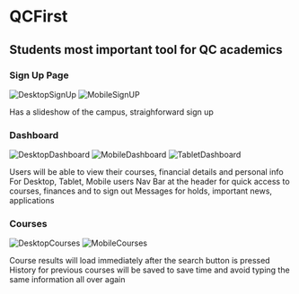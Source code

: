 # QCFirst
## Students most important tool for QC academics
### Sign Up Page
![DesktopSignUp](https://github.com/alanchazari/qcfirst/blob/main/Sign%20In%20Desktop.PNG)
![MobileSignUP](https://github.com/alanchazari/qcfirst/blob/main/Sign%20In%20Mobile.PNG)

Has a slideshow of the campus, straighforward sign up
### Dashboard
![DesktopDashboard](https://github.com/alanchazari/qcfirst/blob/main/Desktop%20Dashboard.png)
![MobileDashboard](https://github.com/alanchazari/qcfirst/blob/main/Mobile%20Dashboard.png)
![TabletDashboard](https://github.com/alanchazari/qcfirst/blob/main/Tablet%20Dashboard.png)

Users will be able to view their courses, financial details and personal info
For Desktop, Tablet, Mobile users
Nav Bar at the header for quick access to courses, finances and to sign out
Messages for holds, important news, applications

### Courses
![DesktopCourses](https://github.com/alanchazari/qcfirst/blob/main/Desktop%20Courses.png)
![MobileCourses](https://github.com/alanchazari/qcfirst/blob/main/Mobile%20Courses.png)

Course results will load immediately after the search button is pressed
History for previous courses will be saved to save time and avoid typing the same
information all over again